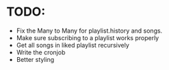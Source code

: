 # TODO:

- Fix the Many to Many for playlist.history and songs.
- Make sure subscribing to a playlist works properly
- Get all songs in liked playlist recursively
- Write the cronjob
- Better styling
